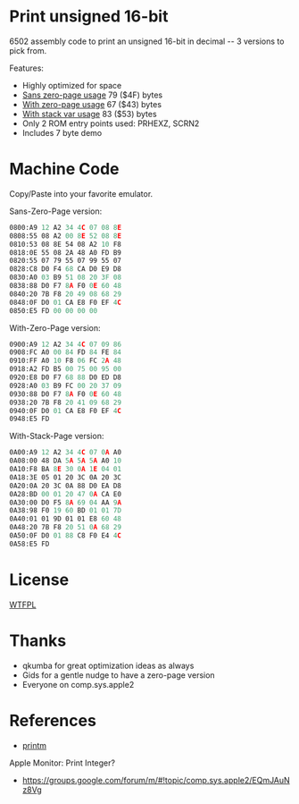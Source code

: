 # Print unsigned 16-bit

6502 assembly code to print an unsigned 16-bit in decimal -- 3 versions to pick from.

Features:

* Highly optimized for space
* [Sans zero-page usage](print_uint16_sans_zp.s) 79 ($4F) bytes
* [With zero-page usage](print_uint16_with_zp.s) 67 ($43) bytes
* [With stack var usage](print_uint16_with_sp.s) 83 ($53) bytes
* Only 2 ROM entry points used: PRHEXZ, SCRN2
* Includes 7 byte demo

# Machine Code

Copy/Paste into your favorite emulator.

Sans-Zero-Page version:

```asm
0800:A9 12 A2 34 4C 07 08 8E
0808:55 08 A2 00 8E 52 08 8E
0810:53 08 8E 54 08 A2 10 F8
0818:0E 55 08 2A 48 A0 FD B9
0820:55 07 79 55 07 99 55 07
0828:C8 D0 F4 68 CA D0 E9 D8
0830:A0 03 B9 51 08 20 3F 08
0838:88 D0 F7 8A F0 0E 60 48
0840:20 7B F8 20 49 08 68 29
0848:0F D0 01 CA E8 F0 EF 4C
0850:E5 FD 00 00 00 00
```

With-Zero-Page version:

```asm
0900:A9 12 A2 34 4C 07 09 86
0908:FC A0 00 84 FD 84 FE 84
0910:FF A0 10 F8 06 FC 2A 48
0918:A2 FD B5 00 75 00 95 00
0920:E8 D0 F7 68 88 D0 ED D8
0928:A0 03 B9 FC 00 20 37 09
0930:88 D0 F7 8A F0 0E 60 48
0938:20 7B F8 20 41 09 68 29
0940:0F D0 01 CA E8 F0 EF 4C
0948:E5 FD 
```

With-Stack-Page version:

```asm
0A00:A9 12 A2 34 4C 07 0A A0
0A08:00 48 DA 5A 5A 5A A0 10
0A10:F8 BA 8E 30 0A 1E 04 01
0A18:3E 05 01 20 3C 0A 20 3C
0A20:0A 20 3C 0A 88 D0 EA D8
0A28:BD 00 01 20 47 0A CA E0
0A30:00 D0 F5 8A 69 04 AA 9A
0A38:98 F0 19 60 BD 01 01 7D
0A40:01 01 9D 01 01 E8 60 48
0A48:20 7B F8 20 51 0A 68 29
0A50:0F D0 01 88 C8 F0 E4 4C
0A58:E5 FD
```

# License

[WTFPL](http://www.wtfpl.net/)


# Thanks

* qkumba for great optimization ideas as always
* Gids for a gentle nudge to have a zero-page version
* Everyone on comp.sys.apple2


# References

* [printm](https://github.com/Michaelangel007/apple2_printm)

Apple Monitor: Print Integer?
* https://groups.google.com/forum/m/#!topic/comp.sys.apple2/EQmJAuNz8Vg 

